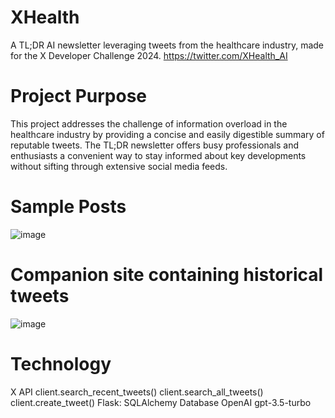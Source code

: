 # XHealth 
A TL;DR AI newsletter leveraging tweets from the healthcare industry, made for the X Developer Challenge 2024. https://twitter.com/XHealth_AI

# Project Purpose
This project addresses the challenge of information overload in the healthcare industry by providing a concise and easily digestible summary of reputable tweets. The TL;DR newsletter offers busy professionals and enthusiasts a convenient way to stay informed about key developments without sifting through extensive social media feeds.

# Sample Posts
![image](https://github.com/Nikolair1/XHealth/assets/93243326/e5b14cdb-c5f5-4f9e-a215-c0f4f4e1e02b)

# Companion site containing historical tweets
![image](https://github.com/Nikolair1/XHealth/assets/93243326/b3416a34-dc08-4071-b995-390555408c8a)

# Technology
X API
client.search_recent_tweets()
client.search_all_tweets()
client.create_tweet()
Flask:
SQLAlchemy Database
OpenAI
gpt-3.5-turbo
